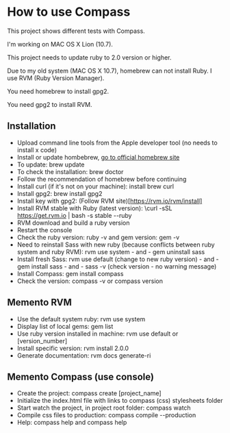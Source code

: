 # How to use Compass

This project shows different tests with Compass.

I'm working on MAC OS X Lion (10.7).

This project needs to update ruby to 2.0 version or higher.

Due to my old system (MAC OS X 10.7), homebrew can not install Ruby. I use RVM (Ruby Version Manager).

You need homebrew to install gpg2.

You need gpg2 to install RVM.

## Installation
- Upload command line tools from the Apple developer tool (no needs to install x code)
- Install or update hombebrew, [go to official homebrew site](http://brew.sh)
- To update: brew update
- To check the installation: brew doctor
- Follow the recommendation of homebrew before continuing
- Install curl (if it's not on your machine): install brew curl
- Install gpg2: brew install gpg2
- Install key with gpg2: (Follow RVM site)[https://rvm.io/rvm/install]
- Install RVM stable with Ruby (latest version): \curl -sSL https://get.rvm.io | bash -s stable --ruby
- RVM download and build a ruby version
- Restart the console
- Check the ruby version: ruby -v and gem version: gem -v
- Need to reinstall Sass with new ruby (because conflicts between ruby system and ruby RVM): rvm use system - and - gem uninstall sass
- Install fresh Sass: rvm use default (change to new ruby version) - and - gem install sass - and - sass -v (check version - no warning message)
- Install Compass: gem install compass
- Check the version: compass -v or compass version

## Memento RVM
- Use the default system ruby: rvm use system
- Display list of local gems: gem list
- Use ruby version installed in machine: rvm use default or [version_number]
- Install specific version: rvm install 2.0.0
- Generate documentation: rvm docs generate-ri

## Memento Compass (use console)
- Create the project: compass create [project_name]
- Initialize the index.html file with links to compass (css) stylesheets folder
- Start watch the project, in project root folder: compass watch
- Compile css files to production: compass compile --production
- Help: compass help and compass help <command>